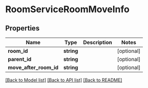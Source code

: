 # RoomServiceRoomMoveInfo

## Properties
Name | Type | Description | Notes
------------ | ------------- | ------------- | -------------
**room_id** | **string** |  | [optional] 
**parent_id** | **string** |  | [optional] 
**move_after_room_id** | **string** |  | [optional] 

[[Back to Model list]](../README.md#documentation-for-models) [[Back to API list]](../README.md#documentation-for-api-endpoints) [[Back to README]](../README.md)


